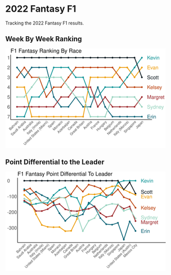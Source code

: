 # 2022 Fantasy F1
Tracking the 2022 Fantasy F1 results.

## Week By Week Ranking
![Week By Week Rankings](data/plots/f1_fantasy_rank.png)

## Point Differential to the Leader
![Point Differential to the Leader](data/plots/f1_fantasy_point_diff.png)